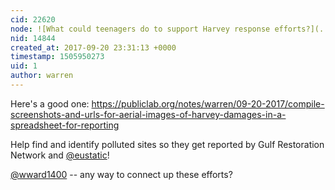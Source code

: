 ```yaml
---
cid: 22620
node: ![What could teenagers do to support Harvey response efforts?](../notes/warren/09-07-2017/what-could-teenagers-do-to-support-harvey-response-efforts)
nid: 14844
created_at: 2017-09-20 23:31:13 +0000
timestamp: 1505950273
uid: 1
author: warren
---
```


Here's a good one: https://publiclab.org/notes/warren/09-20-2017/compile-screenshots-and-urls-for-aerial-images-of-harvey-damages-in-a-spreadsheet-for-reporting

Help find and identify polluted sites so they get reported by Gulf Restoration Network and [@eustatic](/profile/eustatic)!

[@wward1400](/profile/wward1400) -- any way to connect up these efforts?